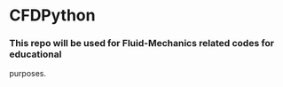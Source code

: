 # CFDPython
### This repo will be used for Fluid-Mechanics related codes for educational
purposes. 
